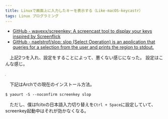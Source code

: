 ```yaml
---
title: Linuxで画面上に入力したキーを表示する（Like-macOS-keycastr）
tags: Linux プログラミング
---
```


- [GitHub - wavexx/screenkey: A screencast tool to display your keys inspired by Screenflick](https://github.com/wavexx/screenkey)
- [GitHub - naelstrof/slop: slop (Select Operation) is an application that queries for a selection from the user and prints the region to stdout.](https://github.com/naelstrof/slop)

　上記2つを入れ、設定をすることによって、悪くない感じになった。
設定はこんな感じ。

![prefs](/images/posts/2017-10-30-how-to-show-inputted-key-on-screen-with-linux/prefs.png)

　下記はArchでの現在のインストール方法。

```console
$ yaourt -S --noconfirm screenkey slop
```

　ただし、僕はfcitxの日本語入力切り替えを`Ctrl + Space`に設定していて、screenkey起動中はそれが効かなくなる。
